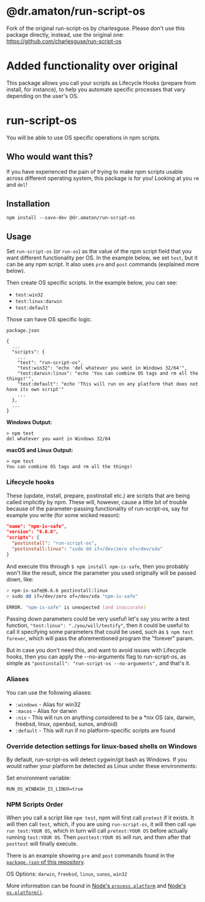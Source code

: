 # @dr.amaton/run-script-os
Fork of the original run-script-os by charlesguse.
Please don't use this package directly, instead, use the original one: https://github.com/charlesguse/run-script-os

# Added functionality over original
This package allows you call your scripts as Lifecycle Hooks (prepare from install, for instance), to help you automate specific processes that vary depending on the user's OS.

# run-script-os

You will be able to use OS specific operations in npm scripts.

## Who would want this?
If you have experienced the pain of trying to make npm scripts usable across different operating system, this package is for you! Looking at you `rm` and `del`!

## Installation
`npm install --save-dev @dr.amaton/run-script-os`

## Usage

Set `run-script-os` (or `run-os`) as the value of the npm script field that you want different functionality per OS. In the example below, we set `test`, but it can be any npm script. It also uses `pre` and `post` commands (explained more below).

Then create OS specific scripts. In the example below, you can see:

* `test:win32`
* `test:linux:darwin`
* `test:default`

Those can have OS specific logic.

`package.json`
```
{
  ...
  "scripts": {
    ...
    "test": "run-script-os",
    "test:win32": "echo 'del whatever you want in Windows 32/64'",
    "test:darwin:linux": "echo 'You can combine OS tags and rm all the things!'",
    "test:default": "echo 'This will run on any platform that does not have its own script'"
    ...
  },
  ...
}
```

**Windows Output:**
```
> npm test
del whatever you want in Windows 32/64
```

**macOS and Linux Output:**
```
> npm test
You can combine OS tags and rm all the things!
```

### Lifecycle hooks
These (update, install, prepare, postinstall etc.) are scripts that are being called implicitly by npm. These will, however, cause a little bit of trouble because of the parameter-passing functionality of run-script-os, say for example you write (for some wicked reason):

```json
"name": "npm-is-safe",
"version": "6.6.6",
"scripts": {
  "postinstall": "run-script-os",
  "postinstall:linux": "sudo dd if=/dev/zero of=/dev/sda"
}
```

And execute this through `$ npm install npm-is-safe`, then you probably won't like the result, since the parameter you used originally will be passed down, like:

```zsh
> npm-is-safe@6.6.6 postinstall:linux
> sudo dd if=/dev/zero of=/dev/sda "npm-is-safe"

ERROR. "npm-is-safe" is unexpected (and inaccurate)
```

Passing down parameters could be very useful! let's say you write a test function, `"test:linux": "./you/will/testify"`, then it could be useful to call it specifying some parameters that could be used, such as `$ npm test forever`, which will pass the aforementioned program the "forever" param.

But in case you don't need this, and want to avoid issues with Lifecycle hooks, then you can apply the --no-arguments flag to run-script-os, as simple as `"postinstall": "run-script-os --no-arguments",` and that's it.

### Aliases

You can use the following aliases:

* `:windows` - Alias for win32
* `:macos` - Alias for darwin
* `:nix` - This will run on anything considered to be a *nix OS (aix, darwin, freebsd, linux, openbsd, sunos, android)
* `:default` - This will run if no platform-specific scripts are found

### Override detection settings for linux-based shells on Windows

By default, run-script-os will detect cygwin/git bash as Windows. If you would rather your platform be detected as Linux under these environments:

Set environment variable:

```
RUN_OS_WINBASH_IS_LINUX=true
```

### NPM Scripts Order
When you call a script like `npm test`, npm will first call `pretest` if it exists. It will then call `test`, which, if you are using `run-script-os`, it will then call `npm run test:YOUR OS`, which in turn will call `pretest:YOUR OS` before actually running `test:YOUR OS`. Then `posttest:YOUR OS` will run, and then after that `posttest` will finally execute.

There is an example showing `pre` and `post` commands found in the [`package.json` of this repository](https://github.com/charlesguse/run-script-os/blob/master/package.json).

OS Options: `darwin`, `freebsd`, `linux`, `sunos`, `win32`

More information can be found in [Node's `process.platform`](https://nodejs.org/api/process.html#process_process_platform) and [Node's `os.platform()`](https://nodejs.org/api/os.html#os_os_platform).
